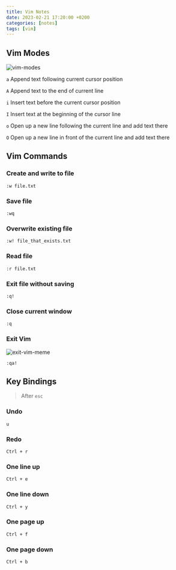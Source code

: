 ```yaml
---
title: Vim Notes
date: 2023-02-21 17:20:00 +0200
categories: [notes]
tags: [vim]
---
```


## Vim Modes

![vim-modes](https://user-images.githubusercontent.com/63654361/220407656-56fb649a-c985-4699-a0a3-56044bb1062d.png)

`a` Append text following current cursor position

`A` Append text to the end of current line

`i` Insert text before the current cursor position

`I` Insert text at the beginning of the cursor line

`o` Open up a new line following the current line and add text there

`O` Open up a new line in front of the current line and add text there

## Vim Commands

### Create and write to file

```vim
:w file.txt
```

### Save file

```vim
:wq
```

### Overwrite existing file

```vim
:w! file_that_exists.txt
```

### Read file

```vim
:r file.txt
```

### Exit file without saving

```vim
:q!
```

### Close current window

```vim
:q
```

### Exit Vim

![exit-vim-meme](https://user-images.githubusercontent.com/63654361/220416567-d7bf0abb-0a4f-4323-a58c-a0f65083170e.png)

```vim
:qa!
```

## Key Bindings

> After `esc`

### Undo

`u`

### Redo

`Ctrl + r`

### One line up

`Ctrl + e`

### One line down

`Ctrl + y`

### One page up

`Ctrl + f`

### One page down

`Ctrl + b`
